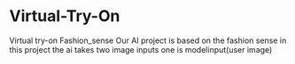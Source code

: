 # Virtual-Try-On
Virtual try-on Fashion_sense  Our AI project is based on the fashion sense in this project the ai takes two image inputs one is modelinput(user image) 

